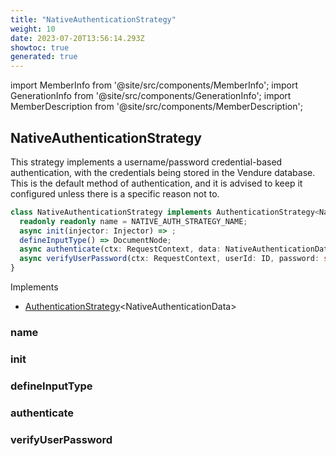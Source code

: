 ```yaml
---
title: "NativeAuthenticationStrategy"
weight: 10
date: 2023-07-20T13:56:14.293Z
showtoc: true
generated: true
---
```

<!-- This file was generated from the Vendure source. Do not modify. Instead, re-run the "docs:build" script -->
import MemberInfo from '@site/src/components/MemberInfo';
import GenerationInfo from '@site/src/components/GenerationInfo';
import MemberDescription from '@site/src/components/MemberDescription';


## NativeAuthenticationStrategy

<GenerationInfo sourceFile="packages/core/src/config/auth/native-authentication-strategy.ts" sourceLine="28" packageName="@vendure/core" />

This strategy implements a username/password credential-based authentication, with the credentials
being stored in the Vendure database. This is the default method of authentication, and it is advised
to keep it configured unless there is a specific reason not to.

```ts title="Signature"
class NativeAuthenticationStrategy implements AuthenticationStrategy<NativeAuthenticationData> {
  readonly readonly name = NATIVE_AUTH_STRATEGY_NAME;
  async init(injector: Injector) => ;
  defineInputType() => DocumentNode;
  async authenticate(ctx: RequestContext, data: NativeAuthenticationData) => Promise<User | false>;
  async verifyUserPassword(ctx: RequestContext, userId: ID, password: string) => Promise<boolean>;
}
```
Implements

 * <a href='/typescript-api/auth/authentication-strategy#authenticationstrategy'>AuthenticationStrategy</a>&#60;NativeAuthenticationData&#62;



### name

<MemberInfo kind="property" type=""   />


### init

<MemberInfo kind="method" type="(injector: <a href='/typescript-api/common/injector#injector'>Injector</a>) => "   />


### defineInputType

<MemberInfo kind="method" type="() => DocumentNode"   />


### authenticate

<MemberInfo kind="method" type="(ctx: <a href='/typescript-api/request/request-context#requestcontext'>RequestContext</a>, data: NativeAuthenticationData) => Promise&#60;<a href='/typescript-api/entities/user#user'>User</a> | false&#62;"   />


### verifyUserPassword

<MemberInfo kind="method" type="(ctx: <a href='/typescript-api/request/request-context#requestcontext'>RequestContext</a>, userId: <a href='/typescript-api/common/id#id'>ID</a>, password: string) => Promise&#60;boolean&#62;"   />


